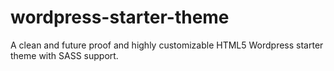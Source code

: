# wordpress-starter-theme
A clean and future proof and highly customizable HTML5 Wordpress starter theme with SASS support.

